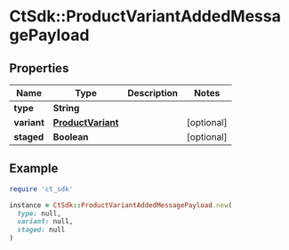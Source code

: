 # CtSdk::ProductVariantAddedMessagePayload

## Properties

| Name | Type | Description | Notes |
| ---- | ---- | ----------- | ----- |
| **type** | **String** |  |  |
| **variant** | [**ProductVariant**](ProductVariant.md) |  | [optional] |
| **staged** | **Boolean** |  | [optional] |

## Example

```ruby
require 'ct_sdk'

instance = CtSdk::ProductVariantAddedMessagePayload.new(
  type: null,
  variant: null,
  staged: null
)
```

